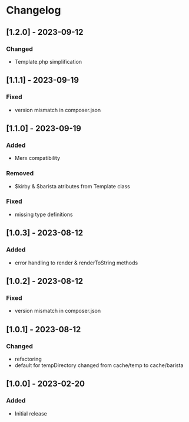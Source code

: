 # Changelog

## [1.2.0] - 2023-09-12
### Changed
- Template.php simplification


## [1.1.1] - 2023-09-19
### Fixed
- version mismatch in composer.json


## [1.1.0] - 2023-09-19
### Added
- Merx compatibility

### Removed
- $kirby & $barista atributes from Template class

### Fixed
- missing type definitions


## [1.0.3] - 2023-08-12
### Added
- error handling to render & renderToString methods


## [1.0.2] - 2023-08-12
### Fixed
- version mismatch in composer.json


## [1.0.1] - 2023-08-12
### Changed
- refactoring
- default for tempDirectory changed from cache/temp to cache/barista


## [1.0.0] - 2023-02-20
### Added
- Initial release
